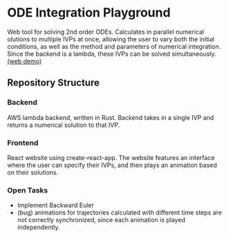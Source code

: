 # ODE Integration Playground
Web tool for solving 2nd order ODEs. Calculates in parallel numerical olutions to multiple IVPs at once, allowing the user to vary both the initial conditions, as well as the method and parameters of numerical integration. Since the backend is a lambda, these IVPs can be solved simultaneously. [(web demo)](https://ode.tarinyoom.io/)

## Repository Structure

### Backend
AWS lambda backend, written in Rust. Backend takes in a single IVP and returns a numerical solution to that IVP.

### Frontend
React website using create-react-app. The website features an interface where the user can specify their IVPs, and then plays an animation based on their solutions.

### Open Tasks
- Implement Backward Euler
- (bug) animations for trajectories calculated with different time steps are not correctly synchronized, since each animation is played independently.
